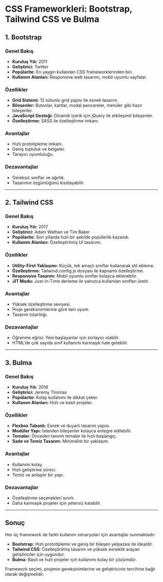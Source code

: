 # CSS Frameworkleri: Bootstrap, Tailwind CSS ve Bulma

## 1. Bootstrap

### Genel Bakış
- **Kuruluş Yılı:** 2011
- **Geliştirici:** Twitter
- **Popülarite:** En yaygın kullanılan CSS frameworklerinden biri.
- **Kullanım Alanları:** Responsive web tasarımı, mobil uyumlu sayfalar.

### Özellikler
- **Grid Sistemi:** 12 sütunlu grid yapısı ile esnek tasarım.
- **Bileşenler:** Butonlar, kartlar, modal pencereler, menüler gibi hazır bileşenler.
- **JavaScript Desteği:** Dinamik içerik için jQuery ile etkileşimli bileşenler.
- **Özelleştirme:** SASS ile özelleştirme imkanı.

### Avantajlar
- Hızlı prototipleme imkanı.
- Geniş topluluk ve belgeler.
- Tarayıcı uyumluluğu.

### Dezavantajlar
- Gereksiz sınıflar ve ağırlık.
- Tasarımın özgünlüğünü kısıtlayabilir.

---

## 2. Tailwind CSS

### Genel Bakış
- **Kuruluş Yılı:** 2017
- **Geliştirici:** Adam Wathan ve Tim Baker
- **Popülarite:** Son yıllarda hızlı bir şekilde popülerlik kazandı.
- **Kullanım Alanları:** Özelleştirilmiş UI tasarımı.

### Özellikler
- **Utility-First Yaklaşımı:** Küçük, tek amaçlı sınıflar kullanarak stil ekleme.
- **Özelleştirme:** Tailwind.config.js dosyası ile kapsamlı özelleştirme.
- **Responsive Tasarım:** Mobil uyumlu sınıflar kolayca eklenebilir.
- **JIT Modu:** Just-in-Time derleme ile yalnızca kullanılan sınıfları üretir.

### Avantajlar
- Yüksek özelleştirme seviyesi.
- Proje gereksinimlerine göre tam uyum.
- Tasarım tutarlılığı.

### Dezavantajlar
- Öğrenme eğrisi: Yeni başlayanlar için zorlayıcı olabilir.
- HTML’de çok sayıda sınıf kullanımı karmaşık hale gelebilir.

---

## 3. Bulma

### Genel Bakış
- **Kuruluş Yılı:** 2016
- **Geliştirici:** Jeremy Thomas
- **Popülarite:** Kolay kullanımı ile dikkat çeker.
- **Kullanım Alanları:** Hızlı ve basit projeler.

### Özellikler
- **Flexbox Tabanlı:** Esnek ve duyarlı tasarım yapısı.
- **Modüler Yapı:** İstenilen bileşenler kolayca entegre edilebilir.
- **Temalar:** Önceden tanımlı temalar ile hızlı başlangıç.
- **Sade ve Temiz Tasarım:** Minimalist bir yaklaşım.

### Avantajlar
- Kullanımı kolay.
- Hızlı geliştirme süreci.
- Temiz ve anlaşılır bir yapı.

### Dezavantajlar
- Özelleştirme seçenekleri sınırlı.
- Daha karmaşık projeler için yetersiz kalabilir.

---

## Sonuç

Her üç framework de farklı kullanım senaryoları için avantajlar sunmaktadır:

- **Bootstrap:** Hızlı prototipleme ve geniş bir bileşen yelpazesi ile idealdir.
- **Tailwind CSS:** Özelleştirilmiş tasarım ve yüksek esneklik arayan geliştiriciler için uygundur.
- **Bulma:** Basit ve hızlı projeler için kullanımı kolay bir çözümdür.

Framework seçimi, projenin gereksinimlerine ve geliştiricinin tercihine bağlı olarak değişmelidir.
